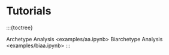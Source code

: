 # Tutorials

:::{toctree}

Archetype Analysis <examples/aa.ipynb>
Biarchetype Analysis <examples/biaa.ipynb>
:::
